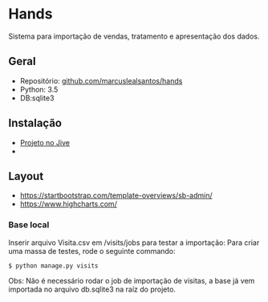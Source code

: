 # Hands #

Sistema para importação de vendas, tratamento e apresentação dos dados.


## Geral
* Repositório: [github.com/marcuslealsantos/hands](https://github.com/marcuslealsantos/hands/)
* Python: 3.5
* DB:sqlite3 


## Instalação
* [Projeto no Jive](https://portalitm.jiveon.com/groups/smart-th)
* 

## Layout
* https://startbootstrap.com/template-overviews/sb-admin/
* https://www.highcharts.com/


### Base local ###
Inserir arquivo Visita.csv em /visits/jobs para testar a importação:
Para criar uma massa de testes, rode o seguinte commando:

    $ python manage.py visits
    
Obs: Não é necessário rodar o job de importação de visitas,
a base já vem importada no arquivo db.sqlite3 na raíz do projeto.
